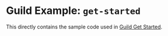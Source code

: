 # Guild Example: `get-started`

This directly contains the sample code used in [Guild Get
Started](https://my.guild.ai/start).
